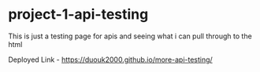 # project-1-api-testing

This is just a testing page for apis and seeing what i can pull through to the html

Deployed Link - https://duouk2000.github.io/more-api-testing/